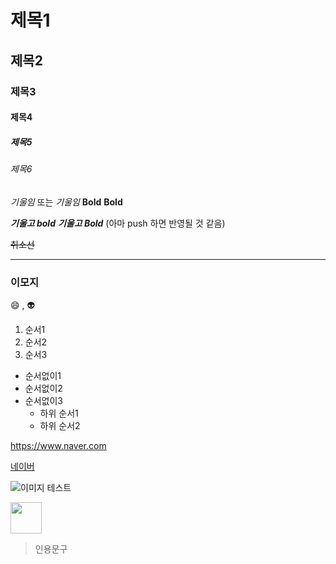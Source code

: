# 제목1
## 제목2
### 제목3
#### 제목4
##### 제목5
###### 제목6

*기울임*  또는 _기울임_
**Bold**  __Bold__

***기울고 bold***  ___기울고 Bold___ (아마 push 하면 반영될 것 같음)

~~취소선~~

---

### 이모지
:smile: , :alien:

1. 순서1
2. 순서2
3. 순서3

+ 순서없이1
+ 순서없이2
+ 순서없이3
    + 하위 순서1
    + 하위 순서2


<https://www.naver.com>

[네이버](https://www.naver.com)

![이미지 테스트](https://encrypted-tbn0.gstatic.com/images?q=tbn:ANd9GcQPRrdABxPQ_ZrO5QyFhuZCFMM48V3TRERG-g&s)

<img src="https://encrypted-tbn0.gstatic.com/images?q=tbn:ANd9GcQPRrdABxPQ_ZrO5QyFhuZCFMM48V3TRERG-g&s" width="50" height="50">

> 인용문구

